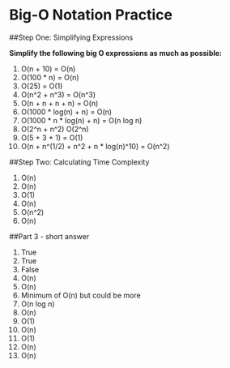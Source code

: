 # Big-O Notation Practice

##Step One: Simplifying Expressions

**Simplify the following big O expressions as much as possible:**

1. O(n + 10) = O(n)
2. O(100 * n) = O(n)
3. O(25) = O(1)
4. O(n^2 + n^3) = O(n^3)
5. O(n + n + n + n) = O(n)
6. O(1000 * log(n) + n) =  O(n)
7. O(1000 * n * log(n) + n) = O(n log n)
8. O(2^n + n^2) O(2^n)
9. O(5 + 3 + 1) = O(1)
10. O(n + n^(1/2) + n^2 + n * log(n)^10) = O(n^2)


##Step Two: Calculating Time Complexity

1. O(n)
2. O(n)
3. O(1)
4. O(n)
5. O(n^2)
6. O(n)

##Part 3 - short answer

1. True
2. True
3. False
4. O(n)
5. O(n)
6. Minimum of O(n) but could be more
7. O(n log n)
8. O(n)
9. O(1)
10. O(n)
11. O(1)
12. O(n)
13. O(n)